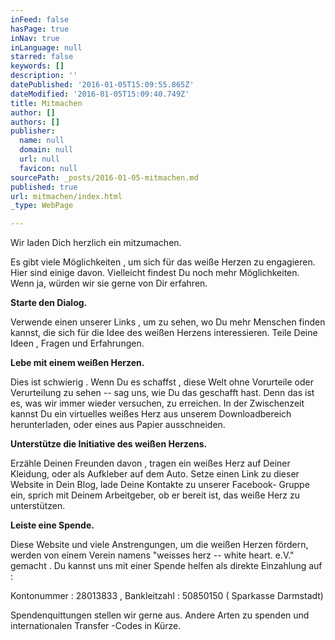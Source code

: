 ```yaml
---
inFeed: false
hasPage: true
inNav: true
inLanguage: null
starred: false
keywords: []
description: ''
datePublished: '2016-01-05T15:09:55.865Z'
dateModified: '2016-01-05T15:09:40.749Z'
title: Mitmachen
author: []
authors: []
publisher:
  name: null
  domain: null
  url: null
  favicon: null
sourcePath: _posts/2016-01-05-mitmachen.md
published: true
url: mitmachen/index.html
_type: WebPage

---
```

Wir laden Dich herzlich ein mitzumachen.

Es gibt viele Möglichkeiten , um sich für das weiße Herzen zu engagieren. Hier sind einige davon. Vielleicht findest Du noch mehr Möglichkeiten. Wenn ja, würden wir sie gerne von Dir erfahren.

**Starte den Dialog.**

Verwende einen unserer Links , um zu sehen, wo Du mehr Menschen finden kannst, die sich für die Idee des weißen Herzens interessieren. Teile Deine Ideen , Fragen und Erfahrungen.

**Lebe mit einem weißen Herzen.**

Dies ist schwierig . Wenn Du es schaffst , diese Welt ohne Vorurteile oder Verurteilung zu sehen -- sag uns, wie Du das geschafft hast. Denn das ist es, was wir immer wieder versuchen, zu erreichen. In der Zwischenzeit kannst Du ein virtuelles weißes Herz aus unserem Downloadbereich herunterladen, oder eines aus Papier ausschneiden.

**Unterstütze die Initiative des weißen Herzens.**

Erzähle Deinen Freunden davon , tragen ein weißes Herz auf Deiner Kleidung, oder als Aufkleber auf dem Auto. Setze einen Link zu dieser Website in Dein Blog, lade Deine Kontakte zu unserer Facebook- Gruppe ein, sprich mit Deinem Arbeitgeber, ob er bereit ist, das weiße Herz zu unterstützen.

**Leiste eine Spende.**

Diese Website und viele Anstrengungen, um die weißen Herzen fördern, werden von einem Verein namens "weisses herz -- white heart. e.V." gemacht . Du kannst uns mit einer Spende helfen als direkte Einzahlung auf :

Kontonummer : 28013833 , Bankleitzahl : 50850150 ( Sparkasse Darmstadt)

Spendenquittungen stellen wir gerne aus. Andere Arten zu spenden und internationalen Transfer -Codes in Kürze.